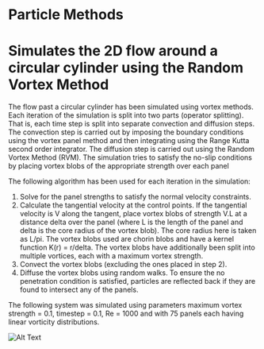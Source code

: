 # Particle Methods
# Simulates the 2D flow around a circular cylinder using the Random Vortex Method


The flow past a circular cylinder has been simulated using vortex
methods. Each iteration of the simulation is split into two parts
(operator splitting). That is, each time step is split into separate
convection and diffusion steps. The convection step is carried out by
imposing the boundary conditions using the vortex panel method and then
integrating using the Range Kutta second order integrator. The diffusion
step is carried out using the Random Vortex Method (RVM). The simulation
tries to satisfy the no-slip conditions by placing vortex blobs of the
appropriate strength over each panel


The following algorithm has been used for each iteration in the
simulation:
1) Solve for the panel strengths to satisfy the normal velocity
constraints.
2) Calculate the tangential velocity at the control points.
If the tangential velocity is V along the tangent, place vortex blobs
of strength V.L at a distance delta over the panel (where L
is the length of the panel and delta is the core radius of the
vortex blob). The core radius here is taken as L/pi. The
vortex blobs used are chorin blobs and have a kernel function
K(r) = r/delta. The vortex blobs have additionally been split
into multiple vortices, each with a maximum vortex strength. 
3) Convect the vortex blobs (excluding the ones placed in step 2).
4) Diffuse the vortex blobs using random walks.
To ensure the no penetration condition is satisfied, particles are
reflected back if they are found to intersect any of the panels.

The following system was simulated using parameters
maximum vortex strength = 0.1, timestep = 0.1, Re = 1000 and with 75 panels
each having linear vorticity distributions.

![Alt Text](https://im.ezgif.com/tmp/ezgif-1-8e7bc7cd6069.gif)
